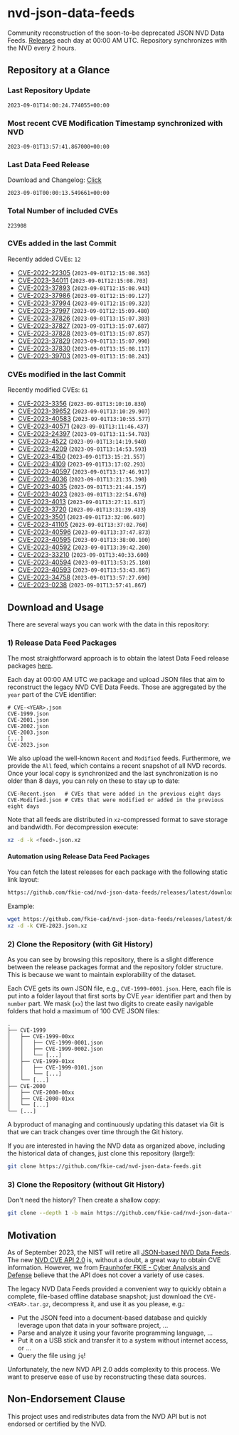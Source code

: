 # nvd-json-data-feeds

Community reconstruction of the soon-to-be deprecated JSON NVD Data Feeds. 
[Releases](https://github.com/fkie-cad/nvd-json-data-feeds/releases/latest) each day at 00:00 AM UTC.
Repository synchronizes with the NVD every 2 hours.

## Repository at a Glance

### Last Repository Update

```plain
2023-09-01T14:00:24.774055+00:00
```

### Most recent CVE Modification Timestamp synchronized with NVD

```plain
2023-09-01T13:57:41.867000+00:00
```

### Last Data Feed Release

Download and Changelog: [Click](https://github.com/fkie-cad/nvd-json-data-feeds/releases/latest)

```plain
2023-09-01T00:00:13.549661+00:00
```

### Total Number of included CVEs

```plain
223908
```

### CVEs added in the last Commit

Recently added CVEs: `12`

* [CVE-2022-22305](CVE-2022/CVE-2022-223xx/CVE-2022-22305.json) (`2023-09-01T12:15:08.363`)
* [CVE-2023-34011](CVE-2023/CVE-2023-340xx/CVE-2023-34011.json) (`2023-09-01T12:15:08.703`)
* [CVE-2023-37893](CVE-2023/CVE-2023-378xx/CVE-2023-37893.json) (`2023-09-01T12:15:08.943`)
* [CVE-2023-37986](CVE-2023/CVE-2023-379xx/CVE-2023-37986.json) (`2023-09-01T12:15:09.127`)
* [CVE-2023-37994](CVE-2023/CVE-2023-379xx/CVE-2023-37994.json) (`2023-09-01T12:15:09.323`)
* [CVE-2023-37997](CVE-2023/CVE-2023-379xx/CVE-2023-37997.json) (`2023-09-01T12:15:09.480`)
* [CVE-2023-37826](CVE-2023/CVE-2023-378xx/CVE-2023-37826.json) (`2023-09-01T13:15:07.303`)
* [CVE-2023-37827](CVE-2023/CVE-2023-378xx/CVE-2023-37827.json) (`2023-09-01T13:15:07.687`)
* [CVE-2023-37828](CVE-2023/CVE-2023-378xx/CVE-2023-37828.json) (`2023-09-01T13:15:07.857`)
* [CVE-2023-37829](CVE-2023/CVE-2023-378xx/CVE-2023-37829.json) (`2023-09-01T13:15:07.990`)
* [CVE-2023-37830](CVE-2023/CVE-2023-378xx/CVE-2023-37830.json) (`2023-09-01T13:15:08.117`)
* [CVE-2023-39703](CVE-2023/CVE-2023-397xx/CVE-2023-39703.json) (`2023-09-01T13:15:08.243`)


### CVEs modified in the last Commit

Recently modified CVEs: `61`

* [CVE-2023-3356](CVE-2023/CVE-2023-33xx/CVE-2023-3356.json) (`2023-09-01T13:10:10.830`)
* [CVE-2023-39652](CVE-2023/CVE-2023-396xx/CVE-2023-39652.json) (`2023-09-01T13:10:29.907`)
* [CVE-2023-40583](CVE-2023/CVE-2023-405xx/CVE-2023-40583.json) (`2023-09-01T13:10:55.577`)
* [CVE-2023-40571](CVE-2023/CVE-2023-405xx/CVE-2023-40571.json) (`2023-09-01T13:11:46.437`)
* [CVE-2023-24397](CVE-2023/CVE-2023-243xx/CVE-2023-24397.json) (`2023-09-01T13:11:54.703`)
* [CVE-2023-4522](CVE-2023/CVE-2023-45xx/CVE-2023-4522.json) (`2023-09-01T13:14:19.940`)
* [CVE-2023-4209](CVE-2023/CVE-2023-42xx/CVE-2023-4209.json) (`2023-09-01T13:14:53.593`)
* [CVE-2023-4150](CVE-2023/CVE-2023-41xx/CVE-2023-4150.json) (`2023-09-01T13:15:21.557`)
* [CVE-2023-4109](CVE-2023/CVE-2023-41xx/CVE-2023-4109.json) (`2023-09-01T13:17:02.293`)
* [CVE-2023-40597](CVE-2023/CVE-2023-405xx/CVE-2023-40597.json) (`2023-09-01T13:17:46.917`)
* [CVE-2023-4036](CVE-2023/CVE-2023-40xx/CVE-2023-4036.json) (`2023-09-01T13:21:35.390`)
* [CVE-2023-4035](CVE-2023/CVE-2023-40xx/CVE-2023-4035.json) (`2023-09-01T13:21:44.157`)
* [CVE-2023-4023](CVE-2023/CVE-2023-40xx/CVE-2023-4023.json) (`2023-09-01T13:22:54.670`)
* [CVE-2023-4013](CVE-2023/CVE-2023-40xx/CVE-2023-4013.json) (`2023-09-01T13:27:11.617`)
* [CVE-2023-3720](CVE-2023/CVE-2023-37xx/CVE-2023-3720.json) (`2023-09-01T13:31:39.433`)
* [CVE-2023-3501](CVE-2023/CVE-2023-35xx/CVE-2023-3501.json) (`2023-09-01T13:32:06.607`)
* [CVE-2023-41105](CVE-2023/CVE-2023-411xx/CVE-2023-41105.json) (`2023-09-01T13:37:02.760`)
* [CVE-2023-40596](CVE-2023/CVE-2023-405xx/CVE-2023-40596.json) (`2023-09-01T13:37:47.873`)
* [CVE-2023-40595](CVE-2023/CVE-2023-405xx/CVE-2023-40595.json) (`2023-09-01T13:38:00.100`)
* [CVE-2023-40592](CVE-2023/CVE-2023-405xx/CVE-2023-40592.json) (`2023-09-01T13:39:42.200`)
* [CVE-2023-33210](CVE-2023/CVE-2023-332xx/CVE-2023-33210.json) (`2023-09-01T13:40:33.600`)
* [CVE-2023-40594](CVE-2023/CVE-2023-405xx/CVE-2023-40594.json) (`2023-09-01T13:53:25.180`)
* [CVE-2023-40593](CVE-2023/CVE-2023-405xx/CVE-2023-40593.json) (`2023-09-01T13:53:43.867`)
* [CVE-2023-34758](CVE-2023/CVE-2023-347xx/CVE-2023-34758.json) (`2023-09-01T13:57:27.690`)
* [CVE-2023-0238](CVE-2023/CVE-2023-02xx/CVE-2023-0238.json) (`2023-09-01T13:57:41.867`)


## Download and Usage

There are several ways you can work with the data in this repository:

### 1) Release Data Feed Packages

The most straightforward approach is to obtain the latest Data Feed release packages [here](https://github.com/fkie-cad/nvd-json-data-feeds/releases/latest).

Each day at 00:00 AM UTC we package and upload JSON files that aim to reconstruct the legacy NVD CVE Data Feeds.
Those are aggregated by the `year` part of the CVE identifier:

```
# CVE-<YEAR>.json
CVE-1999.json
CVE-2001.json
CVE-2002.json
CVE-2003.json
[...]
CVE-2023.json
```

We also upload the well-known `Recent` and `Modified` feeds.
Furthermore, we provide the `All` feed, which contains a recent snapshot of all NVD records.
Once your local copy is synchronized and the last synchronization is no older than 8 days, you can rely on these to stay up to date:

```plain
CVE-Recent.json   # CVEs that were added in the previous eight days
CVE-Modified.json # CVEs that were modified or added in the previous eight days
```

Note that all feeds are distributed in `xz`-compressed format to save storage and bandwidth.
For decompression execute:

```sh
xz -d -k <feed>.json.xz
```


#### Automation using Release Data Feed Packages

You can fetch the latest releases for each package with the following static link layout:

```sh
https://github.com/fkie-cad/nvd-json-data-feeds/releases/latest/download/CVE-<YEAR>.json.xz
```

Example:

```sh
wget https://github.com/fkie-cad/nvd-json-data-feeds/releases/latest/download/CVE-2023.json.xz
xz -d -k CVE-2023.json.xz
```

### 2) Clone the Repository (with Git History)

As you can see by browsing this repository, there is a slight difference between the release packages format and the repository folder structure.
This is because we want to maintain explorability of the dataset.

Each CVE gets its own JSON file, e.g., `CVE-1999-0001.json`.
Here, each file is put into a folder layout that first sorts by CVE `year` identifier part and then by `number` part.
We mask (`xx`) the last two digits to create easily navigable folders that hold a maximum of 100 CVE JSON files:

```plain
.
├── CVE-1999
│   ├── CVE-1999-00xx
│   │   ├── CVE-1999-0001.json
│   │   ├── CVE-1999-0002.json
│   │   └── [...]
│   ├── CVE-1999-01xx
│   │   ├── CVE-1999-0101.json
│   │   └── [...]
│   └── [...]
├── CVE-2000
│   ├── CVE-2000-00xx
│   ├── CVE-2000-01xx
│   └── [...]
└── [...]
```

A byproduct of managing and continuously updating this dataset via Git is that we can track changes over time through the Git history.

If you are interested in having the NVD data as organized above, including the historical data of changes, just clone this repository (large!):

```sh
git clone https://github.com/fkie-cad/nvd-json-data-feeds.git
```

### 3) Clone the Repository (without Git History)

Don't need the history? Then create a shallow copy:

```sh
git clone --depth 1 -b main https://github.com/fkie-cad/nvd-json-data-feeds.git
```

## Motivation

As of September 2023, the NIST will retire all [JSON-based NVD Data Feeds](https://nvd.nist.gov/vuln/data-feeds#divRetirementBanner-1).
The new [NVD CVE API 2.0](https://nvd.nist.gov/developers/vulnerabilities) is, without a doubt, a great way to obtain CVE information.
However, we from [Fraunhofer FKIE - Cyber Analysis and Defense](https://www.fkie.fraunhofer.de/en/departments/cad.html) believe that the API does not cover a variety of use cases.

The legacy NVD Data Feeds provided a convenient way to quickly obtain a complete, file-based offline database snapshot; just download the `CVE-<YEAR>.tar.gz`, decompress it, and use it as you please, e.g.:

* Put the JSON feed into a document-based database and quickly leverage upon that data in your software project, ...
* Parse and analyze it using your favorite programming language, ...
* Put it on a USB stick and transfer it to a system without internet access, or ...
* Query the file using `jq`!

Unfortunately, the new NVD API 2.0 adds complexity to this process.
We want to preserve ease of use by reconstructing these data sources.

## Non-Endorsement Clause

This project uses and redistributes data from the NVD API but is not endorsed or certified by the NVD.